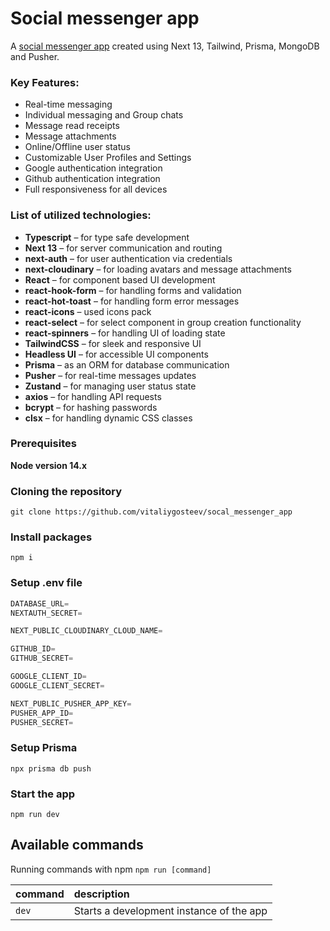 # Social messenger app

A [social messenger app](https://social-messenger-app.vercel.app/) created using Next 13, Tailwind, Prisma, MongoDB and Pusher.

### Key Features:
- Real-time messaging
- Individual messaging and Group chats
- Message read receipts
- Message attachments
- Online/Offline user status
- Customizable User Profiles and Settings
- Google authentication integration
- Github authentication integration
- Full responsiveness for all devices

### List of utilized technologies:
- **Typescript** – for type safe development
- **Next 13** – for server communication and routing
- **next-auth** – for user authentication via credentials
- **next-cloudinary** – for loading avatars and message attachments
- **React** – for component based UI development
- **react-hook-form** – for handling forms and validation
- **react-hot-toast** – for handling form error messages
- **react-icons** – used icons pack
- **react-select** – for select component in group creation functionality
- **react-spinners** – for handling UI of loading state
- **TailwindCSS** – for sleek and responsive UI
- **Headless UI** – for accessible UI components
- **Prisma** – as an ORM for database communication
- **Pusher** – for real-time messages updates
- **Zustand** – for managing user status state
- **axios** – for handling API requests
- **bcrypt** – for hashing passwords
- **clsx** – for handling dynamic CSS classes

### Prerequisites

**Node version 14.x**

### Cloning the repository

```shell
git clone https://github.com/vitaliygosteev/socal_messenger_app
```

### Install packages
```shell
npm i
````

### Setup .env file

```js
DATABASE_URL=
NEXTAUTH_SECRET=

NEXT_PUBLIC_CLOUDINARY_CLOUD_NAME=

GITHUB_ID=
GITHUB_SECRET=

GOOGLE_CLIENT_ID=
GOOGLE_CLIENT_SECRET=

NEXT_PUBLIC_PUSHER_APP_KEY=
PUSHER_APP_ID=
PUSHER_SECRET=
```

### Setup Prisma

```shell
npx prisma db push
```

### Start the app

```shell
npm run dev
```

## Available commands

Running commands with npm `npm run [command]`

| command | description                              |
| :------ | :--------------------------------------- |
| `dev`   | Starts a development instance of the app |
